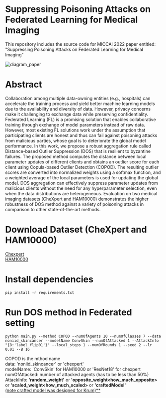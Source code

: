# Suppressing Poisoning Attacks on Federated Learning for Medical Imaging
This repository includes the source code for MICCAI 2022 paper entitled: "Suppressing Poisoning Attacks on Federated Learning for Medical Imaging"


![diagram_paper](https://user-images.githubusercontent.com/50732592/175290166-63212932-10d3-4d8b-815a-0d35ea8c3078.png)
# Abstract 
Collaboration among multiple data-owning entities (e.g., hospitals) can accelerate the training process and yield better machine learning models due to the availability and diversity of data. However, privacy concerns make it challenging to exchange data while preserving confidentiality. Federated Learning (FL) is a promising solution that enables collaborative training through exchange of model parameters instead of raw data. However, most existing FL solutions work under the assumption that participating clients are honest and thus can fail against poisoning attacks from malicious parties, whose goal is to deteriorate the global model performance. In this work, we propose a robust aggregation rule called Distance-based Outlier Suppression (DOS) that is resilient to byzantine failures. The proposed method computes the distance between local parameter updates of different clients and obtains an outlier score for each client using Copula-based Outlier Detection (COPOD). The resulting outlier scores are converted into normalized weights using a softmax function, and a weighted average of the local parameters is used for updating the global model. DOS aggregation can effectively suppress parameter updates from malicious clients without the need for any hyperparameter selection, even when the data distributions are heterogeneous. Evaluation on two medical imaging datasets (CheXpert and HAM10000) demonstrates the higher robustness of DOS method against a variety of poisoning attacks in comparison to other state-of-the-art methods.
# Download Dataset (CheXpert and HAM10000)
[Chexpert](https://stanfordmlgroup.github.io/competitions/chexpert/) <br />
[HAM10000](https://www.kaggle.com/kmader/skin-cancer-mnist-ham10000)

# Install dependencies
```
pip install -r requirements.txt
```

# Run DOS method in Federated setting 
```
python main.py --method COPOD --numOfAgents 10 --numOfClasses 7 --data noniid_skincancer --modelName ConvSkin --numOfAttacked 1 --AttackInfo "{8:'label_flip01'}" --local_steps 1 --numOfRounds 1 --seed 2 --lr 0.01 --B 16
```
COPOD is the mthod name <br />
data: 'noniid_skincancer' or 'chexpert' <br />
modelName: 'ConvSkin' for HAM10000 or 'ResNet18' for chexpert <br />
numOfAttacked: number of attacked agents (has to be less than 50%) <br /> 
AttackInfo: **'random_weight'** or **'opposite_weight<how_much_opposite>** or **'scaled_weight<how_much_scaled>** or **'craftedModel'** <br /> 
<u>(note crafted model was designed for Krum)**</u>




